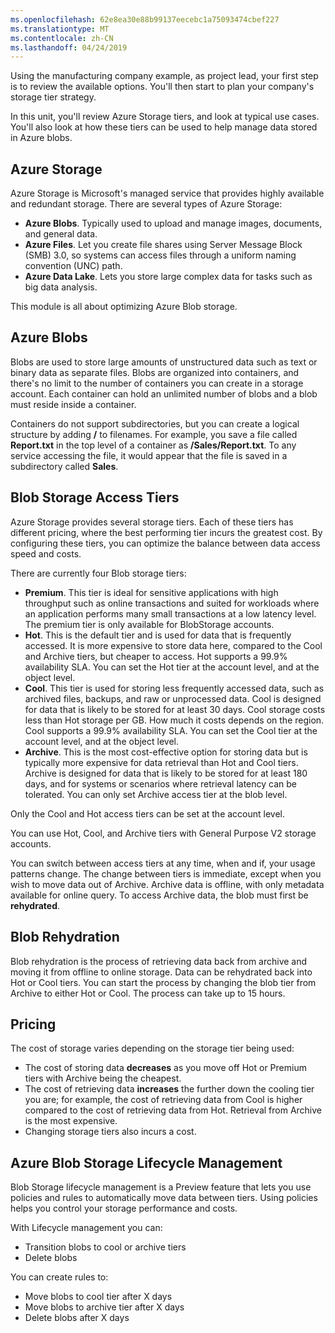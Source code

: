 ```yaml
---
ms.openlocfilehash: 62e8ea30e88b99137eecebc1a75093474cbef227
ms.translationtype: MT
ms.contentlocale: zh-CN
ms.lasthandoff: 04/24/2019
---
```

Using the manufacturing company example, as project lead, your first step is to review the available options. You'll then start to plan your company's storage tier strategy.

In this unit, you'll review Azure Storage tiers, and look at typical use cases. You'll also look at how these tiers can be used to help manage data stored in Azure blobs.

## <a name="azure-storage"></a>Azure Storage

Azure Storage is Microsoft's managed service that provides highly available and redundant storage. There are several types of Azure Storage:

- **Azure Blobs**. Typically used to upload and manage images, documents, and general data.
- **Azure Files**. Let you create file shares using Server Message Block (SMB) 3.0, so systems can access files through a uniform naming convention (UNC) path.
- **Azure Data Lake**. Lets you store large complex data for tasks such as big data analysis.

This module is all about optimizing Azure Blob storage.

## <a name="azure-blobs"></a>Azure Blobs

Blobs are used to store large amounts of unstructured data such as text or binary data as separate files. Blobs are organized into containers, and there's no limit to the number of containers you can create in a storage account. Each container can hold an unlimited number of blobs and a blob must reside inside a container. 

Containers do not support subdirectories, but you can create a logical structure by adding **/** to filenames. For example, you save a file called **Report.txt** in the top level of a container as **/Sales/Report.txt**. To any service accessing the file, it would appear that the file is saved in a subdirectory called **Sales**.

## <a name="blob-storage-access-tiers"></a>Blob Storage Access Tiers

Azure Storage provides several storage tiers. Each of these tiers has different pricing, where the best performing tier incurs the greatest cost. By configuring these tiers, you can optimize the balance between data access speed and costs.

There are currently four Blob storage tiers:

- **Premium**. This tier is ideal for sensitive applications with high throughput such as online transactions and suited for workloads where an application performs many small transactions at a low latency level. The premium tier is only available for BlobStorage accounts.
- **Hot**. This is the default tier and is used for data that is frequently accessed. It is more expensive to store data here, compared to the Cool and Archive tiers, but cheaper to access. Hot supports a 99.9% availability SLA. You can set the Hot tier at the account level, and at the object level.
- **Cool**. This tier is used for storing less frequently accessed data, such as archived files, backups, and raw or unprocessed data. Cool is designed for data that is likely to be stored for at least 30 days. Cool storage costs less than Hot storage per GB. How much it costs depends on the region. Cool supports a 99.9% availability SLA. You can set the Cool tier at the account level, and at the object level.
- **Archive**. This is the most cost-effective option for storing data but is typically more expensive for data retrieval than Hot and Cool tiers. Archive is designed for data that is likely to be stored for at least 180 days, and for systems or scenarios where retrieval latency can be tolerated. You can only set Archive access tier at the blob level.

Only the Cool and Hot access tiers can be set at the account level.

You can use Hot, Cool, and Archive tiers with General Purpose V2 storage accounts.

You can switch between access tiers at any time, when and if, your usage patterns change. The change between tiers is immediate, except when you wish to move data out of Archive. Archive data is offline, with only metadata available for online query. To access Archive data, the blob must first be **rehydrated**.

## <a name="blob-rehydration"></a>Blob Rehydration

Blob rehydration is the process of retrieving data back from archive and moving it from offline to online storage. Data can be rehydrated back into Hot or Cool tiers. You can start the process by  changing the blob tier from Archive to either Hot or Cool. The process can take up to 15 hours.

## <a name="pricing"></a>Pricing

The cost of storage varies depending on the storage tier being used:

- The cost of storing data **decreases** as you move off Hot or Premium tiers with Archive being the cheapest.
- The cost of retrieving data **increases** the further down the cooling tier you are; for example, the cost of retrieving data from Cool is higher compared to the cost of retrieving data from Hot. Retrieval from Archive is the most expensive.
- Changing storage tiers also incurs a cost.

## <a name="azure-blob-storage-lifecycle-management"></a>Azure Blob Storage Lifecycle Management

Blob Storage lifecycle management is a Preview feature that lets you use policies and rules to automatically move data between tiers. Using policies helps you control your storage performance and costs.

With Lifecycle management you can:

- Transition blobs to cool or archive tiers
- Delete blobs

You can create rules to:

- Move blobs to cool tier after X days
- Move blobs to archive tier after X days
- Delete blobs after X days